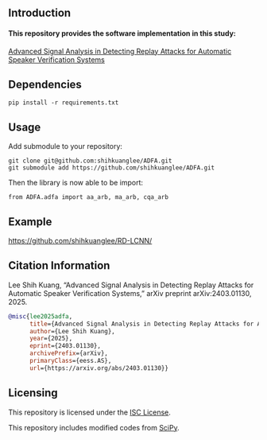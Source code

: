 ## Introduction

#### This repository provides the software implementation in this study:

[Advanced Signal Analysis in Detecting Replay Attacks for Automatic Speaker Verification Systems](https://arxiv.org/abs/2403.01130)

## Dependencies
```
pip install -r requirements.txt
```

## Usage

Add submodule to your repository:
```
git clone git@github.com:shihkuanglee/ADFA.git
git submodule add https://github.com/shihkuanglee/ADFA.git
```

Then the library is now able to be import:
```
from ADFA.adfa import aa_arb, ma_arb, cqa_arb
```

## Example

https://github.com/shihkuanglee/RD-LCNN/

## Citation Information

Lee Shih Kuang, “Advanced Signal Analysis in Detecting Replay Attacks for Automatic Speaker Verification Systems,” arXiv preprint arXiv:2403.01130, 2025.
```bibtex
@misc{lee2025adfa,
      title={Advanced Signal Analysis in Detecting Replay Attacks for Automatic Speaker Verification Systems}, 
      author={Lee Shih Kuang},
      year={2025},
      eprint={2403.01130},
      archivePrefix={arXiv},
      primaryClass={eess.AS},
      url={https://arxiv.org/abs/2403.01130}}
```

## Licensing

This repository is licensed under the [ISC License](https://github.com/shihkuanglee/ADFA/blob/main/LICENSE.md).

This repository includes modified codes from [SciPy](https://github.com/scipy/scipy).
